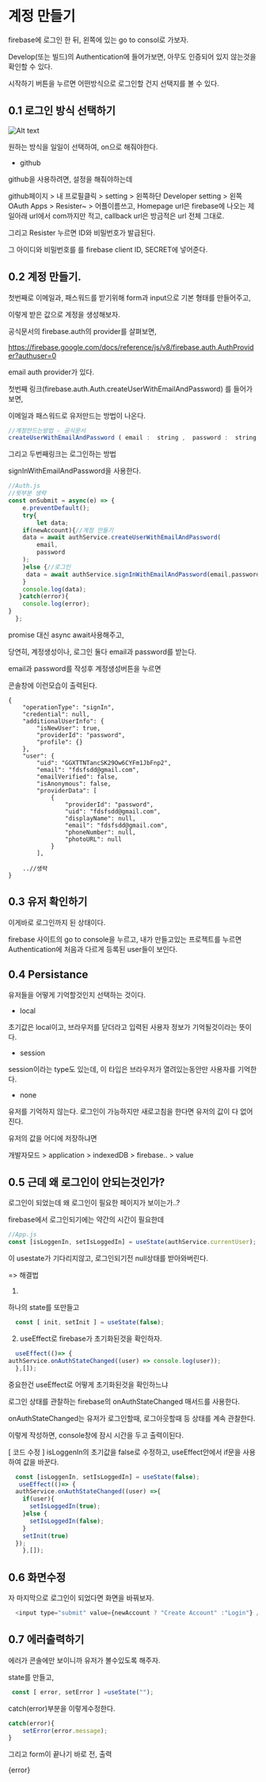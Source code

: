 # 계정 만들기

firebase에 로그인 한 뒤, 왼쪽에 있는
go to consol로 가보자.

Develop(또는 빌드)의 Authentication에 들어가보면, 아무도 인증되어 있지 않는것을 확인할 수 있다.

시작하기 버튼을 누르면 어떤방식으로 로그인할 건지 선택지를 볼 수 있다.

## 0.1 로그인 방식 선택하기
![Alt text](../IMG/firebase_login.JPG)

원하는 방식을 일일이 선택하여, on으로 해줘야한다.

- github

github을 사용하려면, 설정을 해줘야하는데 

github페이지 > 내 프로필클릭 > setting > 왼쪽하단 Developer setting > 왼쪽 OAuth Apps > Resister~ >  어플이름쓰고, Homepage url은 firebase에 나오는 제일아래 url에서 com까지만 적고, callback url은 방금적은 url 전체 그대로.

그리고 Resister 누르면 ID와 비밀번호가 발급된다.

그 아이디와 비밀번호를 를 firebase client ID, SECRET에 넣어준다.


## 0.2 계정 만들기. 
첫번째로 이메일과, 패스워드를 받기위해
form과 input으로 기본 형태를 만들어주고,

이렇게 받은 값으로 계정을 생성해보자.

공식문서의 firebase.auth의 provider를 살펴보면,

https://firebase.google.com/docs/reference/js/v8/firebase.auth.AuthProvider?authuser=0

email auth provider가 있다.

첫번째 링크(firebase.auth.Auth.createUserWithEmailAndPassword)
를 들어가보면,

이메일과 패스워드로 유저만드는 방법이 나온다.

```js
//계정만드는방법 - 공식문서
createUserWithEmailAndPassword ( email :  string ,  password :  string ) : Promise < UserCredential >
```
그리고 두번째링크는 로그인하는 방법

signInWithEmailAndPassword을 사용한다.

```js
//Auth.js
//윗부분 생략
const onSubmit = async(e) => {
    e.preventDefault();
    try{
        let data;
    if(newAccount){//계정 만들기
    data = await authService.createUserWithEmailAndPassword(
        email,
        password
    );
    }else {//로그인
     data = await authService.signInWithEmailAndPassword(email,password);
    }
    console.log(data);
   }catch(error){
    console.log(error);
}
  };
```

promise 대신 async await사용해주고,

당연히, 계정생성이나, 로그인 둘다 email과 password를 받는다.

email과 password를 작성후 계정생성버튼을 누르면

콘솔창에 이런모습이 출력된다.
```
{
    "operationType": "signIn",
    "credential": null,
    "additionalUserInfo": {
        "isNewUser": true,
        "providerId": "password",
        "profile": {}
    },
    "user": {
        "uid": "GGXTTNTancSK29Ow6CYFm1JbFnp2",
        "email": "fdsfsdd@gmail.com",
        "emailVerified": false,
        "isAnonymous": false,
        "providerData": [
            {
                "providerId": "password",
                "uid": "fdsfsdd@gmail.com",
                "displayName": null,
                "email": "fdsfsdd@gmail.com",
                "phoneNumber": null,
                "photoURL": null
            }
        ],
     
    ..//생략
}
```
## 0.3 유저 확인하기
이게바로 로그인까지 된 상태이다.

firebase 사이트의 go to console을 누르고, 내가 만들고있는 프로젝트를 누르면 
Authentication에 처음과 다르게 등록된 user들이 보인다.

## 0.4 Persistance
유저들을 어떻게 기억할것인지 선택하는 것이다.

- local

초기값은 local이고, 
브라우저를 닫더라고 입력된 사용자 정보가 기억될것이라는 뜻이다.

- session

session이라는 type도 있는데, 이 타입은 브라우저가 열려있는동안만 사용자를 기억한다.

- none

유저를 기억하지 않는다. 로그인이 가능하지만
새로고침을 한다면 유저의 값이 다 없어진다.

유저의 값을 어디에 저장하냐면

개발자모드 > application > indexedDB > firebase..  > value

## 0.5 근데 왜 로그인이 안되는것인가?
로그인이 되었는데 왜 로그인이 필요한 페이지가 보이는가..?

firebase에서 로그인되기에는 약간의 시간이 필요한데
```js
//App.js
const [isLoggenIn, setIsLoggedIn] = useState(authService.currentUser);
```
 이 usestate가 기다리지않고, 로그인되기전 null상태를 받아와버린다.

=> 해결법

1. 
하나의 state를 또만들고
```js
  const [ init, setInit ] = useState(false);
```

2. useEffect로 firebase가 초기화된것을 확인하자.
```js
  useEffect(()=> {
authService.onAuthStateChanged((user) => console.log(user));
  },[]);
```

중요한건 useEffect로 어떻게 초기화된것을 확인하느냐

로그인 상태를 관찰하는 firebase의 onAuthStateChanged 매서드를 사용한다.

onAuthStateChanged는 유저가 로그인할때, 로그아웃할때 등 상태를 계속 관찰한다.

이렇게 작성하면, console창에 잠시 시간을 두고 출력이된다.

[ 코드 수정 ]
isLoggenIn의 초기값을 false로 수정하고,
useEffect안에서 if문을 사용하여 값을 바꾼다.
```js
  const [isLoggenIn, setIsLoggedIn] = useState(false);
   useEffect(()=> {
  authService.onAuthStateChanged((user) =>{
    if(user){
      setIsLoggedIn(true);
    }else {
      setIsLoggedIn(false);
    }
    setInit(true)
  });
    },[]);
```

## 0.6 화면수정

자 마지막으로 로그인이 되었다면 화면을 바꿔보자.

```js
  <input type="submit" value={newAccount ? "Create Account" :"Login"} />
```

## 0.7 에러출력하기

에러가 콘솔에만 보이니까 유저가 볼수있도록 해주자.

state를 만들고,
```js
 const [ error, setError ] =useState("");
```

catch(error)부분을 이렇게수정한다.

```js
catch(error){
    setError(error.message);
}
```

그리고 form이 끝나기 바로 전, 출력

{error}